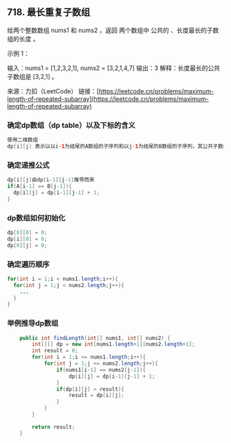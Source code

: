## 718. 最长重复子数组

给两个整数数组 nums1 和 nums2 ，返回 两个数组中 公共的 、长度最长的子数组的长度 。



示例 1：

输入：nums1 = [1,2,3,2,1], nums2 = [3,2,1,4,7]
输出：3
解释：长度最长的公共子数组是 [3,2,1] 。



来源：力扣（LeetCode）
链接：[https://leetcode.cn/problems/maximum-length-of-repeated-subarray](https://leetcode.cn/problems/maximum-length-of-repeated-subarray)



### 确定dp数组（dp table）以及下标的含义

```Java
使用二维数组
dp[i][j] 表示以以i-1为结尾的A数组的子序列和以j-1为结尾的B数组的子序列，其公共子数组最大长度
```

### 确定递推公式

```Java
dp[i][j]由dp[i-1][j-1]推导而来
if(A[i-1] == B[j-1]){
  dp[i][j] = dp[i-1][j-1] + 1;
}
```

### dp数组如何初始化

```Java
dp[0][0] = 0;
dp[i][0] = 0;
dp[0][j] = 0;
```

### 确定遍历顺序

```Java
for(int i = 1;i < nums1.length;i++){
  for(int j = 1;j < nums2.length;j++){
    ...
  }
}
```

### 举例推导dp数组



```Java
    public int findLength(int[] nums1, int[] nums2) {
        int[][] dp = new int[nums1.length+1][nums2.length+1];
        int result = 0;
        for(int i = 1;i <= nums1.length;i++){
            for(int j = 1;j <= nums2.length;j++){
                if(nums1[i-1] == nums2[j-1]){
                    dp[i][j] = dp[i-1][j-1] + 1;
                }
                if(dp[i][j] > result){
                    result = dp[i][j];
                }
            }
        }

        return result;
    }
```